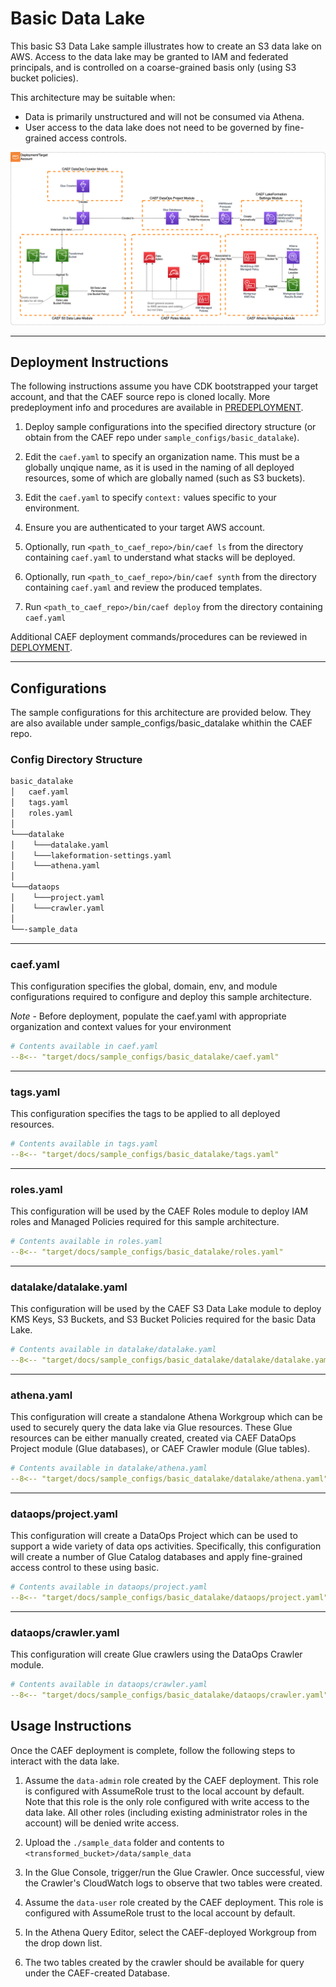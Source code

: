 # Basic Data Lake

This basic S3 Data Lake sample illustrates how to create an S3 data lake on AWS. Access to the data lake may be granted to IAM and federated principals, and is controlled on a coarse-grained basis only (using S3 bucket policies).

This architecture may be suitable when:

* Data is primarily unstructured and will not be consumed via Athena.
* User access to the data lake does not need to be governed by fine-grained access controls.

![Basic Datalake](docs/basic_datalake.png)

***

## Deployment Instructions

The following instructions assume you have CDK bootstrapped your target account, and that the CAEF source repo is cloned locally.
More predeployment info and procedures are available in [PREDEPLOYMENT](../../PREDEPLOYMENT.md).

1. Deploy sample configurations into the specified directory structure (or obtain from the CAEF repo under `sample_configs/basic_datalake`).

2. Edit the `caef.yaml` to specify an organization name. This must be a globally unqique name, as it is used in the naming of all deployed resources, some of which are globally named (such as S3 buckets).

3. Edit the `caef.yaml` to specify `context:` values specific to your environment.

4. Ensure you are authenticated to your target AWS account.

5. Optionally, run `<path_to_caef_repo>/bin/caef ls` from the directory containing `caef.yaml` to understand what stacks will be deployed.

6. Optionally, run `<path_to_caef_repo>/bin/caef synth` from the directory containing `caef.yaml` and review the produced templates.

7. Run `<path_to_caef_repo>/bin/caef deploy` from the directory containing `caef.yaml`

Additional CAEF deployment commands/procedures can be reviewed in [DEPLOYMENT](../../DEPLOYMENT.md).

***

## Configurations

The sample configurations for this architecture are provided below. They are also available under sample_configs/basic_datalake whithin the CAEF repo.

### Config Directory Structure

```bash
basic_datalake
│   caef.yaml
│   tags.yaml
│   roles.yaml
│
└───datalake
│    └───datalake.yaml
│    └───lakeformation-settings.yaml
│    └───athena.yaml
│
└───dataops
│    └───project.yaml
│    └───crawler.yaml
│
└──-sample_data  
```

***

### caef.yaml

This configuration specifies the global, domain, env, and module configurations required to configure and deploy this sample architecture.

*Note* - Before deployment, populate the caef.yaml with appropriate organization and context values for your environment

```yaml
# Contents available in caef.yaml
--8<-- "target/docs/sample_configs/basic_datalake/caef.yaml"
```

***

### tags.yaml

This configuration specifies the tags to be applied to all deployed resources.

```yaml
# Contents available in tags.yaml
--8<-- "target/docs/sample_configs/basic_datalake/tags.yaml"
```

***

### roles.yaml

This configuration will be used by the CAEF Roles module to deploy IAM roles and Managed Policies required for this sample architecture.

```yaml
# Contents available in roles.yaml
--8<-- "target/docs/sample_configs/basic_datalake/roles.yaml"
```

***

### datalake/datalake.yaml

This configuration will be used by the CAEF S3 Data Lake module to deploy KMS Keys, S3 Buckets, and S3 Bucket Policies required for the basic Data Lake.

```yaml
# Contents available in datalake/datalake.yaml
--8<-- "target/docs/sample_configs/basic_datalake/datalake/datalake.yaml"
```

***

### athena.yaml

This configuration will create a standalone Athena Workgroup which can be used to securely query the data lake via Glue resources. These Glue resources can be either manually created, created via CAEF DataOps Project module (Glue databases), or CAEF Crawler module (Glue tables).

```yaml
# Contents available in datalake/athena.yaml
--8<-- "target/docs/sample_configs/basic_datalake/datalake/athena.yaml"
```

***

### dataops/project.yaml

This configuration will create a DataOps Project which can be used to support a wide variety of data ops activities. Specifically, this configuration will create a number of Glue Catalog databases and apply fine-grained access control to these using basic.

```yaml
# Contents available in dataops/project.yaml
--8<-- "target/docs/sample_configs/basic_datalake/dataops/project.yaml"
```

***

### dataops/crawler.yaml

This configuration will create Glue crawlers using the DataOps Crawler module.

```yaml
# Contents available in dataops/crawler.yaml
--8<-- "target/docs/sample_configs/basic_datalake/dataops/crawler.yaml"
```

## Usage Instructions

Once the CAEF deployment is complete, follow the following steps to interact with the data lake.

1. Assume the `data-admin` role created by the CAEF deployment. This role is configured with AssumeRole trust to the local account by default. Note that this role is the only role configured with write access to the data lake. All other roles (including existing administrator roles in the account) will be denied write access.

2. Upload the `./sample_data` folder and contents to `<transformed_bucket>/data/sample_data`

3. In the Glue Console, trigger/run the Glue Crawler. Once successful, view the Crawler's CloudWatch logs to observe that two tables were created.

4. Assume the `data-user` role created by the CAEF deployment. This role is configured with AssumeRole trust to the local account by default.

5. In the Athena Query Editor, select the CAEF-deployed Workgroup from the drop down list.

6. The two tables created by the crawler should be available for query under the CAEF-created Database.
